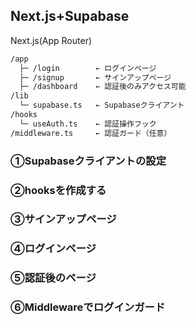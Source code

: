 ## Next.js+Supabase
Next.js(App Router)

```bash
/app
  ├─ /login        ← ログインページ
  ├─ /signup       ← サインアップページ
  ├─ /dashboard    ← 認証後のみアクセス可能
/lib
  └─ supabase.ts   ← Supabaseクライアント
/hooks
  └─ useAuth.ts    ← 認証操作フック
/middleware.ts     ← 認証ガード（任意）

```

### ①Supabaseクライアントの設定
### ②hooksを作成する
### ③サインアップページ
### ④ログインページ
### ⑤認証後のページ
### ⑥Middlewareでログインガード